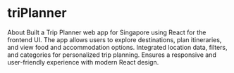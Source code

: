 # triPlanner
About Built a Trip Planner web app for Singapore using React for the frontend UI. The app allows users to explore destinations, plan itineraries, and view food and accommodation options. Integrated location data, filters, and categories for personalized trip planning. Ensures a responsive and user-friendly experience with modern React design.
